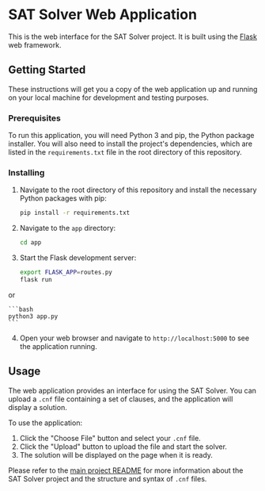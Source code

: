 # SAT Solver Web Application

This is the web interface for the SAT Solver project. It is built using the [Flask](https://flask.palletsprojects.com/) web framework.

## Getting Started

These instructions will get you a copy of the web application up and running on your local machine for development and testing purposes.

### Prerequisites

To run this application, you will need Python 3 and pip, the Python package installer. You will also need to install the project's dependencies, which are listed in the `requirements.txt` file in the root directory of this repository.

### Installing

1. Navigate to the root directory of this repository and install the necessary Python packages with pip:

    ```bash
    pip install -r requirements.txt
    ```

2. Navigate to the `app` directory:

    ```bash
    cd app
    ```

3. Start the Flask development server:

    ```bash
    export FLASK_APP=routes.py
    flask run
    ```
or 

    ```bash
    python3 app.py
    ```


4. Open your web browser and navigate to `http://localhost:5000` to see the application running.

## Usage

The web application provides an interface for using the SAT Solver. You can upload a `.cnf` file containing a set of clauses, and the application will display a solution.

To use the application:

1. Click the "Choose File" button and select your `.cnf` file.
2. Click the "Upload" button to upload the file and start the solver.
3. The solution will be displayed on the page when it is ready.

Please refer to the [main project README](../README.md) for more information about the SAT Solver project and the structure and syntax of `.cnf` files.
